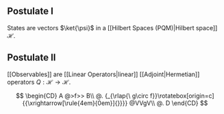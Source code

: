 ## Postulate I
States are vectors $\ket{\psi}$ in a [[Hilbert Spaces (PQM)|Hilbert space]] $\mathcal{H}$.
## Postulate II
[[Observables]] are [[Linear Operators|linear]] [[Adjoint|Hermetian]] operators $Q:\mathcal{H}\to \mathcal{H}$.

$$
\begin{CD} A @>f>> B\\ @. {_{\rlap{\ g\circ f}}\rotatebox[origin=c]{{\xrightarrow[\rule{4em}{0em}]{}}}} @VVgV\\ @. D \end{CD}
$$